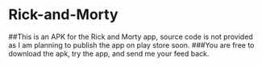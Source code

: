 # Rick-and-Morty
##This is an APK for the Rick and Morty app, source code is not provided as I am planning to publish the app on play store soon.
###You are free to download the apk, try the app, and send me your feed back.



